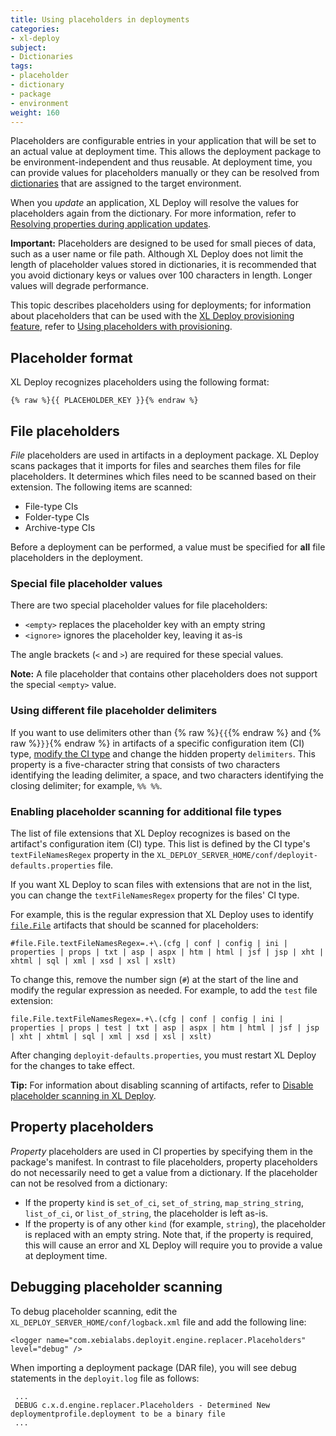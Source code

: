 ```yaml
---
title: Using placeholders in deployments
categories:
- xl-deploy
subject:
- Dictionaries
tags:
- placeholder
- dictionary
- package
- environment
weight: 160
---
```


Placeholders are configurable entries in your application that will be set to an actual value at deployment time. This allows the deployment package to be environment-independent and thus reusable. At deployment time, you can provide values for placeholders manually or they can be resolved from [dictionaries](/xl-deploy/how-to/create-a-dictionary.html) that are assigned to the target environment.

When you *update* an application, XL Deploy will resolve the values for placeholders again from the dictionary. For more information, refer to [Resolving properties during application updates](/xl-deploy/concept/resolving-properties-during-application-updates.html).

**Important:** Placeholders are designed to be used for small pieces of data, such as a user name or file path. Although XL Deploy does not limit the length of placeholder values stored in dictionaries, it is recommended that you avoid dictionary keys or values over 100 characters in length. Longer values will degrade performance.

This topic describes placeholders using for deployments; for information about placeholders that can be used with the [XL Deploy provisioning feature](/xl-deploy/concept/provisioning-through-xl-deploy.html), refer to [Using placeholders with provisioning](/xl-deploy/how-to/using-placeholders-with-provisioning.html).

## Placeholder format

XL Deploy recognizes placeholders using the following format:

	{% raw %}{{ PLACEHOLDER_KEY }}{% endraw %}

## File placeholders

_File_ placeholders are used in artifacts in a deployment package. XL Deploy scans packages that it imports for files and searches them files for file placeholders. It determines which files need to be scanned based on their extension. The following items are scanned:

* File-type CIs
* Folder-type CIs
* Archive-type CIs

Before a deployment can be performed, a value must be specified for **all** file placeholders in the deployment.

### Special file placeholder values

There are two special placeholder values for file placeholders:

* `<empty>` replaces the placeholder key with an empty string
* `<ignore>` ignores the placeholder key, leaving it as-is

The angle brackets (`<` and `>`) are required for these special values.

**Note:** A file placeholder that contains other placeholders does not support the special `<empty>` value.

### Using different file placeholder delimiters

If you want to use delimiters other than {% raw %}`{{`{% endraw %} and {% raw %}`}}`{% endraw %} in artifacts of a specific configuration item (CI) type, [modify the CI type](/xl-deploy/how-to/customize-an-existing-ci-type.html) and change the hidden property `delimiters`. This property is a five-character string that consists of two characters identifying the leading delimiter, a space, and two characters identifying the closing delimiter; for example, `%% %%`.

### Enabling placeholder scanning for additional file types

The list of file extensions that XL Deploy recognizes is based on the artifact's configuration item (CI) type. This list is defined by the CI type's `textFileNamesRegex` property in the `XL_DEPLOY_SERVER_HOME/conf/deployit-defaults.properties` file.

If you want XL Deploy to scan files with extensions that are not in the list, you can change the `textFileNamesRegex` property for the files' CI type.

For example, this is the regular expression that XL Deploy uses to identify [`file.File`](/xl-deploy/concept/file-plugin.html) artifacts that should be scanned for placeholders:

    #file.File.textFileNamesRegex=.+\.(cfg | conf | config | ini | properties | props | txt | asp | aspx | htm | html | jsf | jsp | xht | xhtml | sql | xml | xsd | xsl | xslt)

To change this, remove the number sign (`#`) at the start of the line and modify the regular expression as needed. For example, to add the `test` file extension:

    file.File.textFileNamesRegex=.+\.(cfg | conf | config | ini | properties | props | test | txt | asp | aspx | htm | html | jsf | jsp | xht | xhtml | sql | xml | xsd | xsl | xslt)

After changing `deployit-defaults.properties`, you must restart XL Deploy for the changes to take effect.

**Tip:** For information about disabling scanning of artifacts, refer to [Disable placeholder scanning in XL Deploy](/xl-deploy/how-to/disable-placeholder-scanning-in-xl-deploy.html).

## Property placeholders

_Property_ placeholders are used in CI properties by specifying them in the package's manifest. In contrast to file placeholders, property placeholders do not necessarily need to get a value from a dictionary. If the placeholder can not be resolved from a dictionary:

* If the property `kind` is `set_of_ci`, `set_of_string`, `map_string_string`, `list_of_ci`, or `list_of_string`, the placeholder is left as-is.
* If the property is of any other `kind` (for example, `string`), the placeholder is replaced with an empty string. Note that, if the property is required, this will cause an error and XL Deploy will require you to provide a value at deployment time.

## Debugging placeholder scanning

To debug placeholder scanning, edit the `XL_DEPLOY_SERVER_HOME/conf/logback.xml` file and add the following line:

    <logger name="com.xebialabs.deployit.engine.replacer.Placeholders" level="debug" />

When importing a deployment package (DAR file), you will see debug statements in the `deployit.log` file as follows:

     ...
     DEBUG c.x.d.engine.replacer.Placeholders - Determined New deploymentprofile.deployment to be a binary file
     ...
